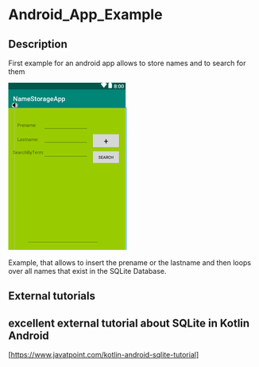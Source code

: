 # Android_App_Example

## Description
First example for an android app allows to store names and to search for them

![alt text](https://github.com/nthomasCUBE/Android_App_Example/blob/master/Figure1b.png)

Example, that allows to insert the prename or the lastname
and then loops over all names that exist in the SQLite Database.

## External tutorials

## excellent external tutorial about SQLite in Kotlin Android
[https://www.javatpoint.com/kotlin-android-sqlite-tutorial]
